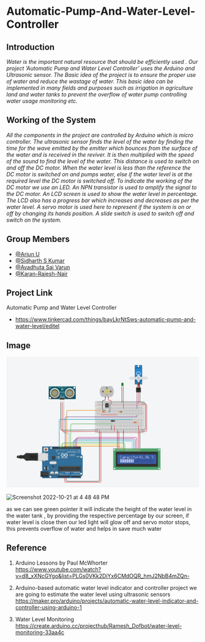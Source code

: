 # Automatic-Pump-And-Water-Level-Controller

## Introduction
*Water is the important natural resource that should be efficiently 
used . Our project ‘Automatic Pump and Water Level Controller’ 
uses the Arduino and Ultrasonic sensor. The Basic idea of the 
project is to ensure the proper use of water and reduce the 
wastage of water. This basic idea can be implemented in many 
fields and purposes such as irrigation in agriculture land and water tanks to prevent the overflow of water 
pump controlling water usage monitoring etc.*


## Working of the System

*All the components in the project are controlled by Arduino 
which is micro controller. The ultrasonic sensor finds the level of 
the water by finding the time for the wave emitted by the emitter 
which bounces from the surface of the water and is received in 
the reviver. It is then multiplied with the speed of the sound 
to find the level of the water. This distance is used to switch on and 
off the DC motor. When the water level is less than the reference 
the DC motor is switched on and pumps water, else if the water 
level is at the required level the DC motor is switched off. 
To indicate the working of the DC motor we use an LED. An NPN 
transistor is used to amplify the signal to the DC motor. An LCD 
screen is used to show the water level in percentage. The LCD 
also has a progress bar which increases and decreases as per the 
water level. A servo motor is used here to represent if the system 
is on or off by changing its hands position. A slide switch is used 
to switch off and switch on the system.*

## Group Members

- [@Arjun U](https://github.com/Arjun2099)
- [@Sidharth S Kumar](https://github.com/Sidharthssk)
- [@Avadhuta Sai Varun](https://github.com/saivarun4002)
- [@Karan-Rajesh-Nair](https://github.com/Karan-Rajesh-Nair)


## Project Link
 Automatic Pump and Water Level Controller
 - https://www.tinkercad.com/things/bayLkrNtSws-automatic-pump-and-water-level/editel
 
 
 ## Image

![SS](https://github.com/Karan-Rajesh-Nair/Automatic-Pump-and-Water-Level-Controller/blob/main/Image1.jpg)



<img width="654" alt="Screenshot 2022-10-21 at 4 48 48 PM" src="https://user-images.githubusercontent.com/91950083/197184179-32034522-539f-4829-832a-03721c5efab0.png">

as we can see green pointer it will indicate the height of the water level in the water tank , by providing the respective percentage by our screen, if water level is close then our led light will glow off and servo motor stops, this prevents overflow of water and helps in save much water



## Reference 
1.	Arduino Lessons by Paul McWhorter  
https://www.youtube.com/watch?v=d8_xXNcGYgo&list=PLGs0VKk2DiYx6CMdOQR_hmJ2NbB4mZQn-

2.	Arduino-based automatic water level indicator and controller project we are going to estimate the water level using ultrasonic sensors 
https://maker.pro/arduino/projects/automatic-water-level-indicator-and-controller-using-arduino-1

3.	Water Level Monitoring
https://create.arduino.cc/projecthub/Ramesh_Dofbot/water-level-monitoring-33aa4c
